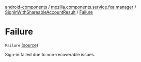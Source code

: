 [android-components](../../index.md) / [mozilla.components.service.fxa.manager](../index.md) / [SignInWithShareableAccountResult](index.md) / [Failure](./-failure.md)

# Failure

`Failure` [(source)](https://github.com/mozilla-mobile/android-components/blob/master/components/service/firefox-accounts/src/main/java/mozilla/components/service/fxa/manager/FxaAccountManager.kt#L120)

Sign-in failed due to non-recoverable issues.

